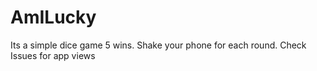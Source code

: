 # AmILucky

Its a simple dice game 5 wins. 
Shake your phone for each round.
Check Issues for app views
